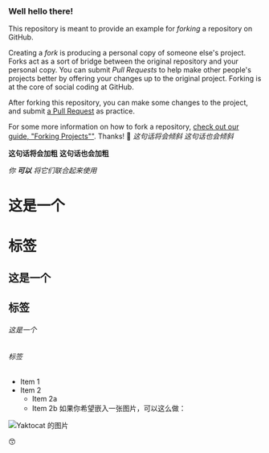 ### Well hello there!

This repository is meant to provide an example for *forking* a repository on GitHub.

Creating a *fork* is producing a personal copy of someone else's project. Forks act as a sort of bridge between the original repository and your personal copy. You can submit *Pull Requests* to help make other people's projects better by offering your changes up to the original project. Forking is at the core of social coding at GitHub.

After forking this repository, you can make some changes to the project, and submit [a Pull Request](https://github.com/octocat/Spoon-Knife/pulls) as practice.

For some more information on how to fork a repository, [check out our guide, "Forking Projects""](http://guides.github.com/overviews/forking/). Thanks! :sparkling_heart:
*这句话将会倾斜*
_这句话也会倾斜_

**这句话将会加粗**
__这句话也会加粗__

_你 **可以** 将它们联合起来使用_
# 这是一个 <h1> 标签
## 这是一个 <h2> 标签
###### 这是一个 <h6> 标签
  * Item 1
* Item 2
  * Item 2a
  * Item 2b
如果你希望嵌入一张图片，可以这么做：

![Yaktocat 的图片](https://octodex.github.com/images/yaktocat.png)

:kissing_smiling_eyes:
